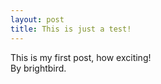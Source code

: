 ```yaml
---
layout: post
title: This is just a test!
---
```


This is my first post, how exciting!  
By brightbird.
